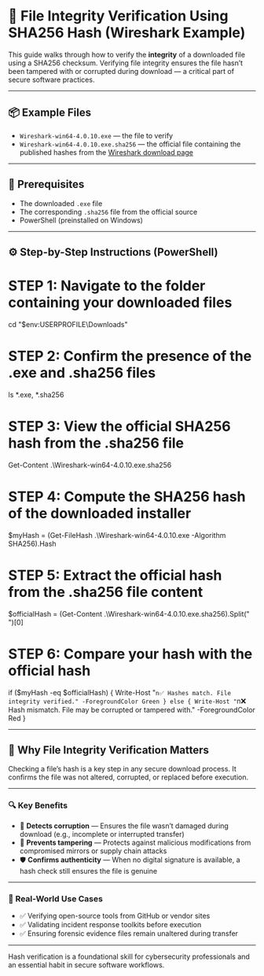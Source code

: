 # 🧪 File Integrity Verification Using SHA256 Hash (Wireshark Example)

This guide walks through how to verify the **integrity** of a downloaded file using a SHA256 checksum. Verifying file integrity ensures the file hasn’t been tampered with or corrupted during download — a critical part of secure software practices.

---

## 📦 Example Files

- `Wireshark-win64-4.0.10.exe` — the file to verify  
- `Wireshark-win64-4.0.10.exe.sha256` — the official file containing the published hashes from the [Wireshark download page](https://www.wireshark.org/download.html)

---

## 🧰 Prerequisites

- The downloaded `.exe` file  
- The corresponding `.sha256` file from the official source  
- PowerShell (preinstalled on Windows)

---

## ⚙️ Step-by-Step Instructions (PowerShell)

# STEP 1: Navigate to the folder containing your downloaded files
cd "$env:USERPROFILE\Downloads"

# STEP 2: Confirm the presence of the .exe and .sha256 files
ls *.exe, *.sha256

# STEP 3: View the official SHA256 hash from the .sha256 file
Get-Content .\Wireshark-win64-4.0.10.exe.sha256

# STEP 4: Compute the SHA256 hash of the downloaded installer
$myHash = (Get-FileHash .\Wireshark-win64-4.0.10.exe -Algorithm SHA256).Hash

# STEP 5: Extract the official hash from the .sha256 file content
$officialHash = (Get-Content .\Wireshark-win64-4.0.10.exe.sha256).Split(" ")[0]

# STEP 6: Compare your hash with the official hash
if ($myHash -eq $officialHash) {
    Write-Host "`n✅ Hashes match. File integrity verified." -ForegroundColor Green
} else {
    Write-Host "`n❌ Hash mismatch. File may be corrupted or tampered with." -ForegroundColor Red
}

---

## 🧠 Why File Integrity Verification Matters

Checking a file’s hash is a key step in any secure download process. It confirms the file was not altered, corrupted, or replaced before execution.

---

### 🔍 Key Benefits

- 🧪 **Detects corruption** — Ensures the file wasn’t damaged during download (e.g., incomplete or interrupted transfer)  
- 🧨 **Prevents tampering** — Protects against malicious modifications from compromised mirrors or supply chain attacks  
- 🛡️ **Confirms authenticity** — When no digital signature is available, a hash check still ensures the file is genuine  

---

### 📌 Real-World Use Cases

- ✅ Verifying open-source tools from GitHub or vendor sites  
- ✅ Validating incident response toolkits before execution  
- ✅ Ensuring forensic evidence files remain unaltered during transfer  

---

Hash verification is a foundational skill for cybersecurity professionals and an essential habit in secure software workflows.
